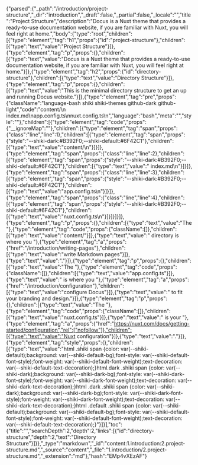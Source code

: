 {"parsed":{"_path":"/introduction/project-structure","_dir":"introduction","_draft":false,"_partial":false,"_locale":"","title":"Project Structure","description":"Docus is a Nuxt theme that provides a ready-to-use documentation website, if you are familiar with Nuxt, you will feel right at home.","body":{"type":"root","children":[{"type":"element","tag":"h1","props":{"id":"project-structure"},"children":[{"type":"text","value":"Project Structure"}]},{"type":"element","tag":"p","props":{},"children":[{"type":"text","value":"Docus is a Nuxt theme that provides a ready-to-use documentation website, if you are familiar with Nuxt, you will feel right at home."}]},{"type":"element","tag":"h2","props":{"id":"directory-structure"},"children":[{"type":"text","value":"Directory Structure"}]},{"type":"element","tag":"p","props":{},"children":[{"type":"text","value":"This is the minimal directory structure to get an up and running Docus website."}]},{"type":"element","tag":"pre","props":{"className":"language-bash shiki shiki-themes github-dark github-light","code":"content/\n  index.md\napp.config.ts\nnuxt.config.ts\n","language":"bash","meta":"","style":""},"children":[{"type":"element","tag":"code","props":{"__ignoreMap":""},"children":[{"type":"element","tag":"span","props":{"class":"line","line":1},"children":[{"type":"element","tag":"span","props":{"style":"--shiki-dark:#B392F0;--shiki-default:#6F42C1"},"children":[{"type":"text","value":"content/\n"}]}]},{"type":"element","tag":"span","props":{"class":"line","line":2},"children":[{"type":"element","tag":"span","props":{"style":"--shiki-dark:#B392F0;--shiki-default:#6F42C1"},"children":[{"type":"text","value":"  index.md\n"}]}]},{"type":"element","tag":"span","props":{"class":"line","line":3},"children":[{"type":"element","tag":"span","props":{"style":"--shiki-dark:#B392F0;--shiki-default:#6F42C1"},"children":[{"type":"text","value":"app.config.ts\n"}]}]},{"type":"element","tag":"span","props":{"class":"line","line":4},"children":[{"type":"element","tag":"span","props":{"style":"--shiki-dark:#B392F0;--shiki-default:#6F42C1"},"children":[{"type":"text","value":"nuxt.config.ts\n"}]}]}]}]},{"type":"element","tag":"p","props":{},"children":[{"type":"text","value":"The "},{"type":"element","tag":"code","props":{"className":[]},"children":[{"type":"text","value":"content/"}]},{"type":"text","value":" directory is where you "},{"type":"element","tag":"a","props":{"href":"/introduction/writing-pages"},"children":[{"type":"text","value":"write Markdown pages"}]},{"type":"text","value":"."}]},{"type":"element","tag":"p","props":{},"children":[{"type":"text","value":"The "},{"type":"element","tag":"code","props":{"className":[]},"children":[{"type":"text","value":"app.config.ts"}]},{"type":"text","value":" is where you "},{"type":"element","tag":"a","props":{"href":"/introduction/configuration"},"children":[{"type":"text","value":"configure Docus"}]},{"type":"text","value":" to fit your branding and design."}]},{"type":"element","tag":"p","props":{},"children":[{"type":"text","value":"The "},{"type":"element","tag":"code","props":{"className":[]},"children":[{"type":"text","value":"nuxt.config.ts"}]},{"type":"text","value":" is your "},{"type":"element","tag":"a","props":{"href":"https://nuxt.com/docs/getting-started/configuration","rel":["nofollow"]},"children":[{"type":"text","value":"Nuxt configuration"}]},{"type":"text","value":"."}]},{"type":"element","tag":"style","props":{},"children":[{"type":"text","value":"html .shiki span {color: var(--shiki-default);background: var(--shiki-default-bg);font-style: var(--shiki-default-font-style);font-weight: var(--shiki-default-font-weight);text-decoration: var(--shiki-default-text-decoration);}html.dark .shiki span {color: var(--shiki-dark);background: var(--shiki-dark-bg);font-style: var(--shiki-dark-font-style);font-weight: var(--shiki-dark-font-weight);text-decoration: var(--shiki-dark-text-decoration);}html .dark .shiki span {color: var(--shiki-dark);background: var(--shiki-dark-bg);font-style: var(--shiki-dark-font-style);font-weight: var(--shiki-dark-font-weight);text-decoration: var(--shiki-dark-text-decoration);}html .default .shiki span {color: var(--shiki-default);background: var(--shiki-default-bg);font-style: var(--shiki-default-font-style);font-weight: var(--shiki-default-font-weight);text-decoration: var(--shiki-default-text-decoration);}"}]}],"toc":{"title":"","searchDepth":2,"depth":2,"links":[{"id":"directory-structure","depth":2,"text":"Directory Structure"}]}},"_type":"markdown","_id":"content:1.introduction:2.project-structure.md","_source":"content","_file":"1.introduction/2.project-structure.md","_extension":"md"},"hash":"EMp4vXEzAF"}